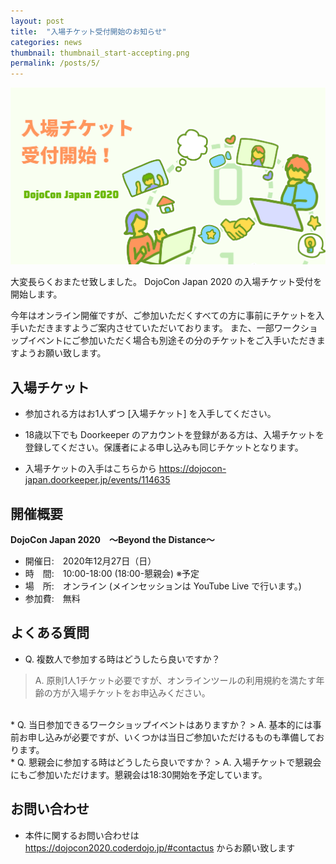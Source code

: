 ```yaml
---
layout: post
title:  "入場チケット受付開始のお知らせ"
categories: news
thumbnail: thumbnail_start-accepting.png
permalink: /posts/5/
---
```


<img src="/img/post/thumbnail_start-accepting.png">

大変長らくおまたせ致しました。
DojoCon Japan 2020 の入場チケット受付を開始します。

今年はオンライン開催ですが、ご参加いただくすべての方に事前にチケットを入手いただきますようご案内させていただいております。
また、一部ワークショップイベントにご参加いただく場合も別途その分のチケットをご入手いただきますようお願い致します。

## 入場チケット
* 参加される方はお1人ずつ [入場チケット] を入手してください。
* 18歳以下でも Doorkeeper のアカウントを登録がある方は、入場チケットを登録してください。保護者による申し込みも同じチケットとなります。

* 入場チケットの入手はこちらから <a href="https://dojocon-japan.doorkeeper.jp/events/114635">https://dojocon-japan.doorkeeper.jp/events/114635</a>

## 開催概要
**DojoCon Japan 2020　～Beyond the Distance～**
* 開催日:　2020年12月27日（日）
* 時　間:　10:00-18:00 (18:00-懇親会) ※予定
* 場　所:　オンライン (メインセッションは YouTube Live で行います。)
* 参加費:　無料

## よくある質問
* Q. 複数人で参加する時はどうしたら良いですか？
> A. 原則1人1チケット必要ですが、オンラインツールの利用規約を満たす年齢の方が入場チケットをお申込みください。
<br>
* Q. 当日参加できるワークショップイベントはありますか？
> A. 基本的には事前お申し込みが必要ですが、いくつかは当日ご参加いただけるものも準備しております。
<br>
* Q. 懇親会に参加する時はどうしたら良いですか？
> A. 入場チケットで懇親会にもご参加いただけます。懇親会は18:30開始を予定しています。
<br>

##  お問い合わせ
* 本件に関するお問い合わせは <a href="https://dojocon2020.coderdojo.jp/#contactus">https://dojocon2020.coderdojo.jp/#contactus</a> からお願い致します